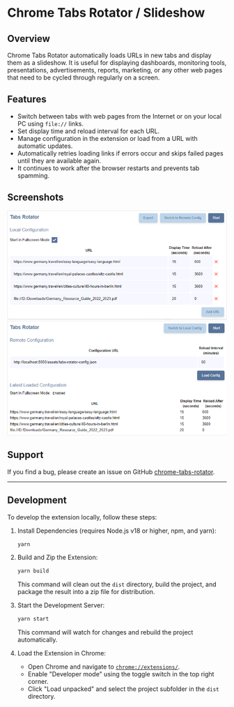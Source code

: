 # Chrome Tabs Rotator / Slideshow

## Overview

Chrome Tabs Rotator automatically loads URLs in new tabs and display them as a slideshow. It is useful for displaying dashboards, monitoring tools, presentations, advertisements, reports, marketing, or any other web pages that need to be cycled through regularly on a screen.

## Features

- Switch between tabs with web pages from the Internet or on your local PC using `file://` links.
- Set display time and reload interval for each URL.
- Manage configuration in the extension or load from a URL with automatic updates.
- Automatically retries loading links if errors occur and skips failed pages until they are available again.
- It continues to work after the browser restarts and prevents tab spamming.

## Screenshots

![Local Configuration](screenshots/local_configuration.png)
![Remote Configuration](screenshots/remote_configuration.png)

## Support

If you find a bug, please create an issue on GitHub [chrome-tabs-rotator](https://github.com/skarpovru/chrome-tabs-rotator).

---

## Development

To develop the extension locally, follow these steps:

1. Install Dependencies (requires Node.js v18 or higher, npm, and yarn):

   ```sh
   yarn
   ```

2. Build and Zip the Extension:

   ```sh
   yarn build
   ```

   This command will clean out the `dist` directory, build the project, and package the result into a zip file for distribution.

3. Start the Development Server:

   ```sh
   yarn start
   ```

   This command will watch for changes and rebuild the project automatically.

4. Load the Extension in Chrome:

   - Open Chrome and navigate to [`chrome://extensions/`](chrome://extensions/).
   - Enable "Developer mode" using the toggle switch in the top right corner.
   - Click "Load unpacked" and select the project subfolder in the `dist` directory.
